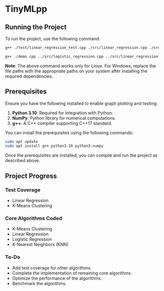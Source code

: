 # TinyMLpp

## Running the Project

To run the project, use the following command:

```bash
g++ ./test/linear_regression_test.cpp ./src/linear_regression.cpp ./src/data_handling.cpp -o tinymlpp -std=c++17 -lboost_iostreams -lboost_system && ./tinymlpp
```

```bash
g++ ./demo.cpp ../src/logistic_regression.cpp ../src/linear_regression.cpp ../src/knn.cpp ../src/k_means_clustering.cpp ../src/decision_tree.cpp ../src/svm.cpp ../src/data_handling.cpp -lboost_iostreams -lboost_system -o demo
```

**Note**: The above command works only for Linux. For Windows, replace the file paths with the appropriate paths on your system after installing the required dependencies.

## Prerequisites

Ensure you have the following installed to enable graph plotting and testing:

1. **Python 3.10**: Required for integration with Python.
2. **NumPy**: Python library for numerical computations.
3. **g++**: A C++ compiler supporting C++17 standard.

You can install the prerequisites using the following commands:

```bash
sudo apt update
sudo apt install g++ python3.10 python3-numpy
```

Once the prerequisites are installed, you can compile and run the project as described above.

## Project Progress

### Test Coverage
- Linear Regression
- K-Means Clustering

### Core Algorithms Coded
- K-Means Clustering
- Linear Regression
- Logistic Regression
- K-Nearest Neighbors (KNN)

### To-Do
- Add test coverage for other algorithms.
- Complete the implementation of remaining core algorithms.
- Optimize the performance of the algorithms.
- Benchmark the algorithms.
